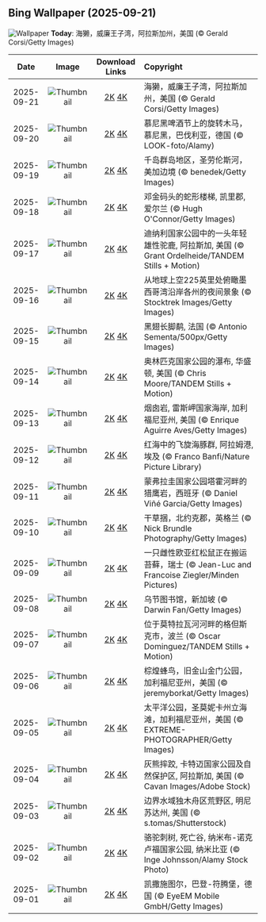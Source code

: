 ## Bing Wallpaper (2025-09-21)

![Wallpaper](https://cn.bing.com/th?id=OHR.IceOtters_ZH-CN5393791969_UHD.jpg&w=1024) **Today**: 海獭，威廉王子湾，阿拉斯加州，美国 (© Gerald Corsi/Getty Images)

|    Date    |                                               Image                                                |                                                                                      Download Links                                                                                       | Copyright                                                                                       |
| :--------: | :------------------------------------------------------------------------------------------------: | :---------------------------------------------------------------------------------------------------------------------------------------------------------------------------------------: | :---------------------------------------------------------------------------------------------- |
| 2025-09-21 |     ![Thumbnail](https://cn.bing.com/th?id=OHR.IceOtters_ZH-CN5393791969_UHD.jpg&w=384&h=216)      |          [2K](https://cn.bing.com/th?id=OHR.IceOtters_ZH-CN5393791969_UHD.jpg&w=2560&h=1440) [4K](https://cn.bing.com/th?id=OHR.IceOtters_ZH-CN5393791969_UHD.jpg&w=3840&h=2160)          | 海獭，威廉王子湾，阿拉斯加州，美国 (© Gerald Corsi/Getty Images)                               |
| 2025-09-20 |  ![Thumbnail](https://cn.bing.com/th?id=OHR.OktoberfestSwing_ZH-CN5270146600_UHD.jpg&w=384&h=216)  |   [2K](https://cn.bing.com/th?id=OHR.OktoberfestSwing_ZH-CN5270146600_UHD.jpg&w=2560&h=1440) [4K](https://cn.bing.com/th?id=OHR.OktoberfestSwing_ZH-CN5270146600_UHD.jpg&w=3840&h=2160)   | 慕尼黑啤酒节上的旋转木马，慕尼黑，巴伐利亚，德国 (© LOOK-foto/Alamy)                           |
| 2025-09-19 |  ![Thumbnail](https://cn.bing.com/th?id=OHR.ThousandIslands_ZH-CN3197750437_UHD.jpg&w=384&h=216)   |    [2K](https://cn.bing.com/th?id=OHR.ThousandIslands_ZH-CN3197750437_UHD.jpg&w=2560&h=1440) [4K](https://cn.bing.com/th?id=OHR.ThousandIslands_ZH-CN3197750437_UHD.jpg&w=3840&h=2160)    | 千岛群岛地区，圣劳伦斯河，美加边境 (© benedek/Getty Images)                                    |
| 2025-09-18 |   ![Thumbnail](https://cn.bing.com/th?id=OHR.DunquinIreland_ZH-CN1418844818_UHD.jpg&w=384&h=216)   |     [2K](https://cn.bing.com/th?id=OHR.DunquinIreland_ZH-CN1418844818_UHD.jpg&w=2560&h=1440) [4K](https://cn.bing.com/th?id=OHR.DunquinIreland_ZH-CN1418844818_UHD.jpg&w=3840&h=2160)     | 邓金码头的蛇形楼梯, 凯里郡, 爱尔兰 (© Hugh O'Connor/Getty Images)                              |
| 2025-09-17 |     ![Thumbnail](https://cn.bing.com/th?id=OHR.YoungMoose_ZH-CN4639410217_UHD.jpg&w=384&h=216)     |         [2K](https://cn.bing.com/th?id=OHR.YoungMoose_ZH-CN4639410217_UHD.jpg&w=2560&h=1440) [4K](https://cn.bing.com/th?id=OHR.YoungMoose_ZH-CN4639410217_UHD.jpg&w=3840&h=2160)         | 迪纳利国家公园中的一头年轻雄性驼鹿, 阿拉斯加, 美国 (© Grant Ordelheide/TANDEM Stills + Motion) |
| 2025-09-16 |     ![Thumbnail](https://cn.bing.com/th?id=OHR.OzoneEarth_ZH-CN0993915980_UHD.jpg&w=384&h=216)     |         [2K](https://cn.bing.com/th?id=OHR.OzoneEarth_ZH-CN0993915980_UHD.jpg&w=2560&h=1440) [4K](https://cn.bing.com/th?id=OHR.OzoneEarth_ZH-CN0993915980_UHD.jpg&w=3840&h=2160)         | 从地球上空225英里处俯瞰墨西哥湾沿岸各州的夜间景象 (© Stocktrek Images/Getty Images)            |
| 2025-09-15 |      ![Thumbnail](https://cn.bing.com/th?id=OHR.Echasse_ZH-CN0670369582_UHD.jpg&w=384&h=216)       |            [2K](https://cn.bing.com/th?id=OHR.Echasse_ZH-CN0670369582_UHD.jpg&w=2560&h=1440) [4K](https://cn.bing.com/th?id=OHR.Echasse_ZH-CN0670369582_UHD.jpg&w=3840&h=2160)            | 黑翅长脚鹬, 法国 (© Antonio Sementa/500px/Getty Images)                                        |
| 2025-09-14 |    ![Thumbnail](https://cn.bing.com/th?id=OHR.HohWaterfall_ZH-CN0297269806_UHD.jpg&w=384&h=216)    |       [2K](https://cn.bing.com/th?id=OHR.HohWaterfall_ZH-CN0297269806_UHD.jpg&w=2560&h=1440) [4K](https://cn.bing.com/th?id=OHR.HohWaterfall_ZH-CN0297269806_UHD.jpg&w=3840&h=2160)       | 奥林匹克国家公园的瀑布, 华盛顿, 美国 (© Chris Moore/TANDEM Stills + Motion)                    |
| 2025-09-13 | ![Thumbnail](https://cn.bing.com/th?id=OHR.PointReyesSeashore_ZH-CN0076789582_UHD.jpg&w=384&h=216) | [2K](https://cn.bing.com/th?id=OHR.PointReyesSeashore_ZH-CN0076789582_UHD.jpg&w=2560&h=1440) [4K](https://cn.bing.com/th?id=OHR.PointReyesSeashore_ZH-CN0076789582_UHD.jpg&w=3840&h=2160) | 烟囱岩, 雷斯岬国家海岸, 加利福尼亚州, 美国 (© Enrique Aguirre Aves/Getty Images)               |
| 2025-09-12 |  ![Thumbnail](https://cn.bing.com/th?id=OHR.SpinnerDolphins_ZH-CN9731341241_UHD.jpg&w=384&h=216)   |    [2K](https://cn.bing.com/th?id=OHR.SpinnerDolphins_ZH-CN9731341241_UHD.jpg&w=2560&h=1440) [4K](https://cn.bing.com/th?id=OHR.SpinnerDolphins_ZH-CN9731341241_UHD.jpg&w=3840&h=2160)    | 红海中的飞旋海豚群, 阿拉姆港, 埃及 (© Franco Banfi/Nature Picture Library)                     |
| 2025-09-11 |  ![Thumbnail](https://cn.bing.com/th?id=OHR.ExtremaduraJamon_ZH-CN1559355133_UHD.jpg&w=384&h=216)  |   [2K](https://cn.bing.com/th?id=OHR.ExtremaduraJamon_ZH-CN1559355133_UHD.jpg&w=2560&h=1440) [4K](https://cn.bing.com/th?id=OHR.ExtremaduraJamon_ZH-CN1559355133_UHD.jpg&w=3840&h=2160)   | 蒙弗拉圭国家公园塔霍河畔的猎鹰岩，西班牙 (© Daniel Viñé Garcia/Getty Images)                   |
| 2025-09-10 |    ![Thumbnail](https://cn.bing.com/th?id=OHR.YorkshireHay_ZH-CN9097986997_UHD.jpg&w=384&h=216)    |       [2K](https://cn.bing.com/th?id=OHR.YorkshireHay_ZH-CN9097986997_UHD.jpg&w=2560&h=1440) [4K](https://cn.bing.com/th?id=OHR.YorkshireHay_ZH-CN9097986997_UHD.jpg&w=3840&h=2160)       | 干草捆，北约克郡，英格兰 (© Nick Brundle Photography/Getty Images)                             |
| 2025-09-09 |   ![Thumbnail](https://cn.bing.com/th?id=OHR.SwissSquirrel_ZH-CN1499344455_UHD.jpg&w=384&h=216)    |      [2K](https://cn.bing.com/th?id=OHR.SwissSquirrel_ZH-CN1499344455_UHD.jpg&w=2560&h=1440) [4K](https://cn.bing.com/th?id=OHR.SwissSquirrel_ZH-CN1499344455_UHD.jpg&w=3840&h=2160)      | 一只雌性欧亚红松鼠正在搬运苔藓，瑞士 (© Jean-Luc and Francoise Ziegler/Minden Pictures)        |
| 2025-09-08 |   ![Thumbnail](https://cn.bing.com/th?id=OHR.OrchardLibrary_ZH-CN3578982798_UHD.jpg&w=384&h=216)   |     [2K](https://cn.bing.com/th?id=OHR.OrchardLibrary_ZH-CN3578982798_UHD.jpg&w=2560&h=1440) [4K](https://cn.bing.com/th?id=OHR.OrchardLibrary_ZH-CN3578982798_UHD.jpg&w=3840&h=2160)     | 乌节图书馆，新加坡 (© Darwin Fan/Getty Images)                                                 |
| 2025-09-07 |     ![Thumbnail](https://cn.bing.com/th?id=OHR.BlueGdansk_ZH-CN3328928509_UHD.jpg&w=384&h=216)     |         [2K](https://cn.bing.com/th?id=OHR.BlueGdansk_ZH-CN3328928509_UHD.jpg&w=2560&h=1440) [4K](https://cn.bing.com/th?id=OHR.BlueGdansk_ZH-CN3328928509_UHD.jpg&w=3840&h=2160)         | 位于莫特拉瓦河河畔的格但斯克市，波兰 (© Oscar Dominguez/TANDEM Stills + Motion)                |
| 2025-09-06 |    ![Thumbnail](https://cn.bing.com/th?id=OHR.RufousHummer_ZH-CN1777072350_UHD.jpg&w=384&h=216)    |       [2K](https://cn.bing.com/th?id=OHR.RufousHummer_ZH-CN1777072350_UHD.jpg&w=2560&h=1440) [4K](https://cn.bing.com/th?id=OHR.RufousHummer_ZH-CN1777072350_UHD.jpg&w=3840&h=2160)       | 棕煌蜂鸟，旧金山金门公园，加利福尼亚州，美国 (© jeremyborkat/Getty Images)                     |
| 2025-09-05 |     ![Thumbnail](https://cn.bing.com/th?id=OHR.SunsetPier_ZH-CN1202083395_UHD.jpg&w=384&h=216)     |         [2K](https://cn.bing.com/th?id=OHR.SunsetPier_ZH-CN1202083395_UHD.jpg&w=2560&h=1440) [4K](https://cn.bing.com/th?id=OHR.SunsetPier_ZH-CN1202083395_UHD.jpg&w=3840&h=2160)         | 太平洋公园，圣莫妮卡州立海滩，加利福尼亚州，美国 (© EXTREME-PHOTOGRAPHER/Getty Images)         |
| 2025-09-04 |   ![Thumbnail](https://cn.bing.com/th?id=OHR.WrestlingBears_ZH-CN6430637848_UHD.jpg&w=384&h=216)   |     [2K](https://cn.bing.com/th?id=OHR.WrestlingBears_ZH-CN6430637848_UHD.jpg&w=2560&h=1440) [4K](https://cn.bing.com/th?id=OHR.WrestlingBears_ZH-CN6430637848_UHD.jpg&w=3840&h=2160)     | 灰熊摔跤, 卡特迈国家公园及自然保护区, 阿拉斯加, 美国 (© Cavan Images/Adobe Stock)              |
| 2025-09-03 |  ![Thumbnail](https://cn.bing.com/th?id=OHR.MinnesotaWaters_ZH-CN6078521418_UHD.jpg&w=384&h=216)   |    [2K](https://cn.bing.com/th?id=OHR.MinnesotaWaters_ZH-CN6078521418_UHD.jpg&w=2560&h=1440) [4K](https://cn.bing.com/th?id=OHR.MinnesotaWaters_ZH-CN6078521418_UHD.jpg&w=3840&h=2160)    | 边界水域独木舟区荒野区, 明尼苏达州, 美国 (© s.tomas/Shutterstock)                              |
| 2025-09-02 |   ![Thumbnail](https://cn.bing.com/th?id=OHR.DeadvleiTrees_ZH-CN0967414858_UHD.jpg&w=384&h=216)    |      [2K](https://cn.bing.com/th?id=OHR.DeadvleiTrees_ZH-CN0967414858_UHD.jpg&w=2560&h=1440) [4K](https://cn.bing.com/th?id=OHR.DeadvleiTrees_ZH-CN0967414858_UHD.jpg&w=3840&h=2160)      | 骆驼刺树, 死亡谷, 纳米布-诺克卢福国家公园, 纳米比亚 (© Inge Johnsson/Alamy Stock Photo)        |
| 2025-09-01 |  ![Thumbnail](https://cn.bing.com/th?id=OHR.FieldKaiserstuhl_ZH-CN0467488834_UHD.jpg&w=384&h=216)  |   [2K](https://cn.bing.com/th?id=OHR.FieldKaiserstuhl_ZH-CN0467488834_UHD.jpg&w=2560&h=1440) [4K](https://cn.bing.com/th?id=OHR.FieldKaiserstuhl_ZH-CN0467488834_UHD.jpg&w=3840&h=2160)   | 凯撒施图尔，巴登-符腾堡，德国 (© EyeEM Mobile GmbH/Getty Images)                               |
